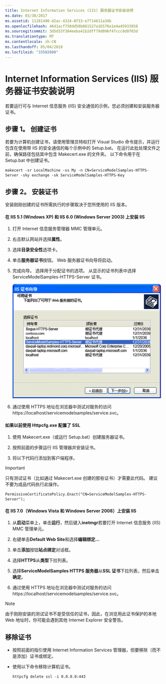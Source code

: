 ```yaml
---
title: Internet Information Services (IIS) 服务器证书安装说明
ms.date: 03/30/2017
ms.assetid: 11281490-d2ac-4324-8f33-e7714611a34b
ms.openlocfilehash: 46d1acf758dd50b881527a16570a1e4a45933958
ms.sourcegitcommit: 3d5d33f384eeba41b2dff79d096f47ccc8d8f03d
ms.translationtype: MT
ms.contentlocale: zh-CN
ms.lasthandoff: 05/04/2018
ms.locfileid: "33502600"
---
```

# <a name="internet-information-services-iis-server-certificate-installation-instructions"></a>Internet Information Services (IIS) 服务器证书安装说明
若要运行可与 Internet 信息服务 (IIS) 安全通信的示例，您必须创建和安装服务器证书。  
  
## <a name="step-1-creating-certificates"></a>步骤 1。 创建证书  
 若要为计算机创建证书，请使用管理员特权打开 Visual Studio 命令提示，并运行包含在使用带 IIS 的安全通信的每个示例中的 Setup.bat。 在运行此批处理文件之前，确保路径包括其中包含 Makecert.exe 的文件夹。 以下命令用于在 Setup.bat 中创建证书。  
  
```  
makecert -sr LocalMachine -ss My -n CN=ServiceModelSamples-HTTPS-Server -sky exchange -sk ServiceModelSamples-HTTPS-Key  
```  
  
## <a name="step-2-installing-certificates"></a>步骤 2。 安装证书  
 安装刚刚创建的证书所需执行的步骤取决于您所使用的 IIS 版本。  
  
#### <a name="to-install-iis-on-iis-51-windows-xp-and-iis-60-windows-server-2003"></a>在 IIS 5.1 (Windows XP) 和 IIS 6.0 (Windows Server 2003) 上安装 IIS  
  
1.  打开 Internet 信息服务管理器 MMC 管理单元。  
  
2.  右击默认网站并选择**属性**。  
  
3.  选择**目录安全性**选项卡。  
  
4.  单击**服务器证书**按钮。 Web 服务器证书向导将启动。  
  
5.  完成向导。 选择用于分配证书的选项。 从显示的证书列表中选择 ServiceModelSamples-HTTPS-Server 证书。  
  
     ![IIS 证书向导](../../../../docs/framework/wcf/samples/media/iiscertificate-wizard.GIF "IISCertificate_Wizard")  
  
6.  通过使用 HTTPS 地址在浏览器中测试对服务的访问https://localhost/servicemodelsamples/service.svc。  
  
#### <a name="if-ssl-was-previously-configured-by-using-httpcfgexe"></a>如果以前使用 Httpcfg.exe 配置了 SSL  
  
1.  使用 Makecert.exe（或运行 Setup.bat）创建服务器证书。  
  
2.  按照前面的步骤运行 IIS 管理器并安装证书。  
  
3.  将以下代码行添加到客户端程序。  
  
> [!IMPORTANT]
>  只有测试证书（比如通过 Makecert.exe 创建的那些证书）才需要此代码。 建议不要为成品代码执行此操作。  
  
```  
PermissiveCertificatePolicy.Enact("CN=ServiceModelSamples-HTTPS-Server");  
```  
  
#### <a name="to-install-iis-on-iis-70-windows-vista-and-windows-server-2008"></a>在 IIS 7.0（Windows Vista 和 Windows Server 2008）上安装 IIS  
  
1.  从**启动**菜单上，单击**运行**，然后键入**inetmgr**若要打开 Internet 信息服务 (IIS) MMC 管理单元。  
  
2.  右键单击**Default Web Site**和选择**编辑绑定...**  
  
3.  单击**添加**按钮**站点绑定**对话框。  
  
4.  选择**HTTPS**从**类型**下拉列表。  
  
5.  选择**ServiceModelSamples HTTPS 服务器**从**SSL 证书**下拉列表，然后单击**确定**。  
  
6.  通过使用 HTTPS 地址在浏览器中测试对服务的访问https://localhost/servicemodelsamples/service.svc。  
  
> [!NOTE]
>  由于刚刚安装的测试证书不是受信任的证书，因此，在浏览用此证书保护的本地 Web 地址时，你可能会遇到其他 Internet Explorer 安全警告。  
  
## <a name="removing-certificates"></a>移除证书  
  
-   按照前面的指引使用 Internet Information Services 管理器，但要移除（而不是添加）证书或绑定。  
  
-   使用以下命令移除计算机证书。  
  
    ```  
    httpcfg delete ssl -i 0.0.0.0:443  
    ```

